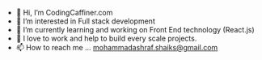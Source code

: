 - 👋 Hi, I’m CodingCaffiner.com
- 👀 I’m interested in Full stack development
- 🌱 I’m currently learning and working on Front End technology (React.js) 
- 💞️ I love to work and help to build every scale projects.
- 📫 How to reach me ... mohammadashraf.shaiks@gmail.com

<!---
ARCblogs/ARCblogs is a ✨ special ✨ repository because its `README.md` (this file) appears on your GitHub profile.
You can click the Preview link to take a look at your changes.
--->
